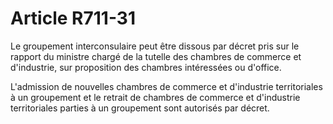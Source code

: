 # Article R711-31

<p>Le groupement interconsulaire peut être dissous par décret pris sur le rapport du ministre chargé de la tutelle des chambres de commerce et d'industrie, sur proposition des chambres intéressées ou d'office.</p><p>L'admission de nouvelles chambres de commerce et d'industrie territoriales à un groupement et le retrait de chambres de commerce et d'industrie territoriales parties à un groupement sont autorisés par décret.</p>